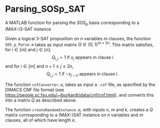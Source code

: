 # Parsing_SOSp_SAT
A MATLAB function for parsing the $SOS_p$ basis corresponding to a (MAX-)3-SAT instance

Given a logical 3-SAT proposition on $n$ variables $m$ clauses, the function $\texttt{SOS_p_Parse.m}$ takes as input matrix $Q \in \{ 0, 1 \}^{m \times 2n}$. This matrix satisfies, for $i \in [m]$ and $j \in [n]$:
$$Q_{i,j} = 1 \text{ if } x_j \text{ appears in clause } i$$
and for $i \in [m]$ and $n+1 \leq j \leq 2n$,
$$Q_{i,j} = 1 \text{ if } \neg x_{j-n} \text{ appears in clause } i.$$

The function $\texttt{cnfConverter.m}$, takes as input a $\texttt{.cnf}$ file, as specified by the DIMACS CNF file format (see https://people.sc.fsu.edu/~jburkardt/data/cnf/cnf.html), and converts this into a matrix $Q$ as described above.

The function $\texttt{createRandomInstance.m}$, with inputs $n$, $m$ and $k$, creates a $Q$ matrix corresponding to a (MAX-)SAT instance on $n$ variables and $m$ clauses, all of which have length $k$.

